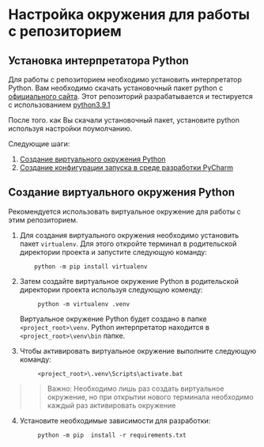 # Настройка окружения для работы с репозиторием 

## Установка интерпретатора Python

Для работы с репозиторием необходимо установить интерпретатор Python. 
Вам необходимо скачать установочный пакет python с [официального сайта](https://www.python.org/downloads/).
Этот репозиторий разрабатывается и тестируется с использованием [python3.9.1](https://www.python.org/downloads/release/python-391/)  

После того. как Вы скачали установочный пакет, установите python используя настройки поумолчанию.

Следующие шаги:
1. [Создание виртуального окружения Python](#new-venv) 
2. [Создание конфигурации запуска в среде разработки PyCharm](#pycharm-config) 

## <a name="new-venv"></a>Создание виртуального окружения Python

Рекомендуется использовать виртуальное окружение для работы с этим репозиторием.

1. Для создания виртуального окружения необходимо установить пакет `virtualenv`.
    Для этого откройте терминал в родительской директории проекта и запустите следующую команду:
    ```shell script
        python -m pip install virtualenv
    ```

2. Затем создайте виртуальное окружение Python в родительской директории проекта используя следующую коменду:
   ```shell script
        python -m virtualenv .venv
   ```
   Виртуальное окружение Python будет создано в папке `<project_root>\venv`.
   Python интерпретатор находится в `<project_root>\venv\bin` папке.

3. Чтобы активировать виртуальное окружение выполните следующую команду:
   ```shell script
        <project_root>\.venv\Scripts\activate.bat
   ```
>>Важно: Необходимо лишь раз создать виртуальное окружение, но при открытии нового терминала необходимо каждый раз активировать окружение

4. Установите необходимые зависимости для разработки:
   ```shell script
        python -m pip  install -r requirements.txt
   ```